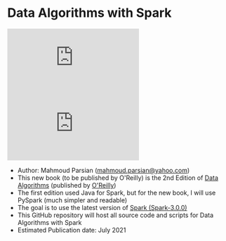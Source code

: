 # Data Algorithms with Spark

<!--
<a href="https://www.oreilly.com/library/view/data-algorithms-with/9781492082378/">
    <img
        alt="Data Algorithms with Spark"
        src="images/data_algorithms_with_spark.pdf"

>
-->

<embed src="https://github.com/mahmoudparsian/data-algorithms-with-spark/blob/master/images/data_algorithms_with_spark.pdf" /> 

<object data="https://github.com/mahmoudparsian/data-algorithms-with-spark/blob/master/images/data_algorithms_with_spark.pdf" type="application/pdf">
    <embed src="https://github.com/mahmoudparsian/data-algorithms-with-spark/blob/master/images/data_algorithms_with_spark.pdf">
    </embed>
</object>


* Author: Mahmoud Parsian (mahmoud.parsian@yahoo.com)
* This new book (to be published by O'Reilly) is the 2nd Edition of 
  [Data Algorithms](https://www.oreilly.com/library/view/data-algorithms/9781491906170/) 
  (published by [O'Reilly](https://www.oreilly.com/library/view/data-algorithms-with/9781492082378/))
* The first edition used Java for Spark, but for the new book, I will use PySpark (much simpler and readable)
* The goal is to use the latest version of [Spark (Spark-3.0.0)](http://spark.apache.org)
* This GitHub repository will host all source code and scripts for Data Algorithms with Spark
* Estimated Publication date: July 2021
